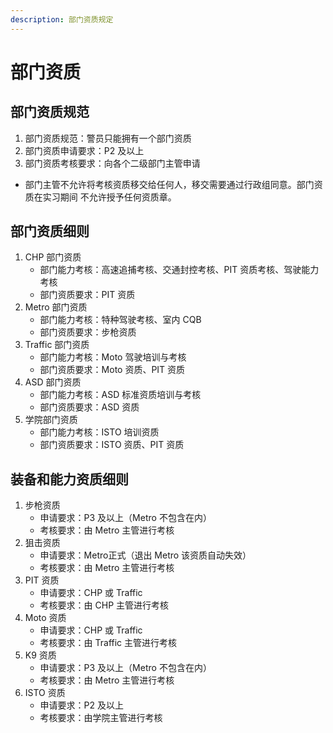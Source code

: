```yaml
---
description: 部门资质规定
---
```


# 部门资质

## 部门资质规范

1. 部门资质规范：警员只能拥有一个部门资质
2. 部门资质申请要求：P2 及以上
3. 部门资质考核要求：向各个二级部门主管申请

* 部门主管不允许将考核资质移交给任何人，移交需要通过行政组同意。部门资质在实习期间 不允许授予任何资质章。

## 部门资质细则

1. CHP 部门资质
   * 部门能力考核：高速追捕考核、交通封控考核、PIT 资质考核、驾驶能力考核
   * 部门资质要求：PIT 资质
2. Metro 部门资质
   * 部门能力考核：特种驾驶考核、室内 CQB
   * 部门资质要求：步枪资质
3. Traffic 部门资质
   * 部门能力考核：Moto 驾驶培训与考核
   * 部门资质要求：Moto 资质、PIT 资质
4. ASD 部门资质
   * 部门能力考核：ASD 标准资质培训与考核
   * 部门资质要求：ASD 资质
5. 学院部门资质
   * 部门能力考核：ISTO 培训资质
   * 部门资质要求：ISTO 资质、PIT 资质

## 装备和能力资质细则

1. 步枪资质
   * 申请要求：P3 及以上（Metro 不包含在内）
   * 考核要求：由 Metro 主管进行考核
2. 狙击资质
   * 申请要求：Metro正式（退出 Metro 该资质自动失效）
   * 考核要求：由 Metro 主管进行考核
3. PIT 资质
   * 申请要求：CHP 或 Traffic
   * 考核要求：由 CHP 主管进行考核
4. Moto 资质
   * 申请要求：CHP 或 Traffic
   * 考核要求：由 Traffic 主管进行考核
5. K9 资质
   * 申请要求：P3 及以上（Metro 不包含在内）
   * 考核要求：由 Metro 主管进行考核
6. ISTO 资质
   * 申请要求：P2 及以上
   * 考核要求：由学院主管进行考核
